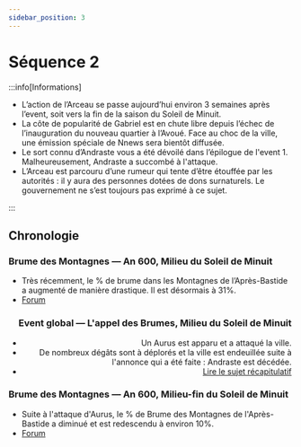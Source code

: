 ```yaml
---
sidebar_position: 3
---
```


# Séquence 2

:::info[Informations]

- L’action de l’Arceau se passe aujourd’hui environ 3 semaines après l’event, soit vers la fin de la saison du Soleil de Minuit.
- La côte de popularité de Gabriel est en chute libre depuis l’échec de l’inauguration du nouveau quartier à l’Avoué. Face au choc de la ville, une émission spéciale de Nnews sera bientôt diffusée.
- Le sort connu d’Andraste vous a été dévoilé dans l’épilogue de l'event 1. Malheureusement, Andraste a succombé à l'attaque.
- L’Arceau est parcouru d’une rumeur qui tente d’être étouffée par les autorités : il y aura des personnes dotées de dons surnaturels. Le gouvernement ne s’est toujours pas exprimé à ce sujet.

:::

## Chronologie

<Timeline horizontal>

<TimelineItem align='left'>

### Brume des Montagnes — An 600, Milieu du Soleil de Minuit

- Très récemment, le % de brume dans les Montagnes de l’Après-Bastide a augmenté de manière drastique. Il est désormais à 31%.
- [Forum](https://singularite.forumactif.com/f51-montagnes-de-l-apres-bastide)

</TimelineItem>

<TimelineItem align='right'>

### Event global — L'appel des Brumes, Milieu du Soleil de Minuit

- Un Aurus est apparu et a attaqué la ville.
- De nombreux dégâts sont à déplorés et la ville est endeuillée suite à l'annonce qui a été faite : Andraste est décédée.
- [Lire le sujet récapitulatif](https://singularite.forumactif.com/t171-sequence-2-recapitulatif-l-appel-des-brumes)

</TimelineItem>

<TimelineItem align='left'>

### Brume des Montagnes — An 600, Milieu-fin du Soleil de Minuit

- Suite à l'attaque d'Aurus, le % de Brume des Montagnes de l'Après-Bastide a diminué et est redescendu à environ 10%.
- [Forum](https://singularite.forumactif.com/f51-montagnes-de-l-apres-bastide)

</TimelineItem>
</Timeline>